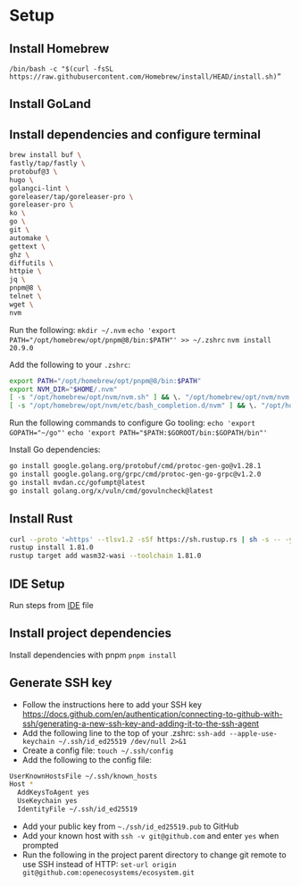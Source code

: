 # Setup

## Install Homebrew

`/bin/bash -c "$(curl -fsSL https://raw.githubusercontent.com/Homebrew/install/HEAD/install.sh)”`

## Install GoLand

## Install dependencies and configure terminal

```bash
brew install buf \
fastly/tap/fastly \
protobuf@3 \
hugo \
golangci-lint \
goreleaser/tap/goreleaser-pro \
goreleaser-pro \
ko \
go \
git \
automake \
gettext \
ghz \
diffutils \
httpie \
jq \
pnpm@8 \
telnet \
wget \
nvm
```

Run the following:
`mkdir ~/.nvm`
`echo 'export PATH="/opt/homebrew/opt/pnpm@8/bin:$PATH"' >> ~/.zshrc`
`nvm install 20.9.0`

Add the following to your `.zshrc`:

```bash
export PATH="/opt/homebrew/opt/pnpm@8/bin:$PATH"
export NVM_DIR="$HOME/.nvm"
[ -s "/opt/homebrew/opt/nvm/nvm.sh" ] && \. "/opt/homebrew/opt/nvm/nvm.sh"  # This loads nvm
[ -s "/opt/homebrew/opt/nvm/etc/bash_completion.d/nvm" ] && \. "/opt/homebrew/opt/nvm/etc/bash_completion.d/nvm"  # This loads nvm bash_completion
```

Run the following commands to configure Go tooling:
`echo 'export GOPATH="~/go"'`
`echo 'export PATH="$PATH:$GOROOT/bin:$GOPATH/bin"'`

Install Go dependencies:

```bash
go install google.golang.org/protobuf/cmd/protoc-gen-go@v1.28.1
go install google.golang.org/grpc/cmd/protoc-gen-go-grpc@v1.2.0
go install mvdan.cc/gofumpt@latest
go install golang.org/x/vuln/cmd/govulncheck@latest
```

## Install Rust

```bash
curl --proto '=https' --tlsv1.2 -sSf https://sh.rustup.rs | sh -s -- -y --default-toolchain 1.81.0
rustup install 1.81.0
rustup target add wasm32-wasi --toolchain 1.81.0
```

## IDE Setup

Run steps from [IDE](./IDE.md) file

## Install project dependencies

Install dependencies with pnpm `pnpm install`

## Generate SSH key

-   Follow the instructions here to add your SSH key https://docs.github.com/en/authentication/connecting-to-github-with-ssh/generating-a-new-ssh-key-and-adding-it-to-the-ssh-agent
-   Add the following line to the top of your .zshrc:
    `ssh-add --apple-use-keychain ~/.ssh/id_ed25519 /dev/null 2>&1`
-   Create a config file: `touch ~/.ssh/config`
-   Add the following to the config file:

```bash
UserKnownHostsFile ~/.ssh/known_hosts
Host *
  AddKeysToAgent yes
  UseKeychain yes
  IdentityFile ~/.ssh/id_ed25519
```

-   Add your public key from `~./ssh/id_ed25519.pub` to GitHub
-   Add your known host with `ssh -v git@github.com` and enter `yes` when prompted
-   Run the following in the project parent directory to change git remote to use SSH instead of HTTP: `set-url origin git@github.com:openecosystems/ecosystem.git`
